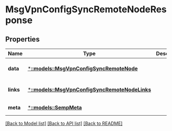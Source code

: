 # MsgVpnConfigSyncRemoteNodeResponse

## Properties
Name | Type | Description | Notes
------------ | ------------- | ------------- | -------------
**data** | [***::models::MsgVpnConfigSyncRemoteNode**](MsgVpnConfigSyncRemoteNode.md) |  | [optional] [default to null]
**links** | [***::models::MsgVpnConfigSyncRemoteNodeLinks**](MsgVpnConfigSyncRemoteNodeLinks.md) |  | [optional] [default to null]
**meta** | [***::models::SempMeta**](SempMeta.md) |  | [default to null]

[[Back to Model list]](../README.md#documentation-for-models) [[Back to API list]](../README.md#documentation-for-api-endpoints) [[Back to README]](../README.md)


